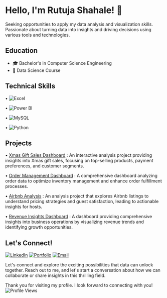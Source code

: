 # Hello, I'm Rutuja Shahale! 👋

Seeking opportunities to apply my data analysis and visualization skills. Passionate about turning data into insights and driving decisions using various tools and technologies.

## Education
- 🎓 Bachelor's in Computer Science Engineering
- 🌱 Data Science Course

## Technical Skills

• ![Excel](https://img.shields.io/badge/Excel-217346?style=for-the-badge&logo=microsoft-excel&logoColor=white) 

• ![Power BI](https://img.shields.io/badge/PowerBI-F2C811?style=for-the-badge&logo=powerbi&logoColor=black) 

• ![MySQL](https://img.shields.io/badge/MySQL-005C84?style=for-the-badge&logo=mysql&logoColor=white) 

• ![Python](https://img.shields.io/badge/Python-3776AB?style=for-the-badge&logo=python&logoColor=white)

<i class="cib-mysql"></i>

## Projects
• [Xmas Gift Sales Dashboard](https://github.com/rutuja-shahale/Xmas-Gift-Sales-Dashboard) : An interactive analysis project providing insights into Xmas gift sales, focusing on top-selling products, payment preferences, and customer segments.

•  [Order Management Dashboard](https://github.com/rutuja-shahale/Order-Management-Dashboard) : A comprehensive dashboard analyzing order data to optimize inventory management and enhance order fulfillment processes.

• [Airbnb Analysis](https://github.com/rutuja-shahale/Airbnb-Analysis) : An analysis project that explores Airbnb listings to understand pricing strategies and guest satisfaction, leading to actionable insights for hosts.

•  [Revenue Insights Dashboard](https://github.com/rutuja-shahale/Revenue-Insights-Dashboard) : A dashboard providing comprehensive insights into business operations by visualizing revenue trends and identifying growth opportunities.

## Let's Connect!
[![LinkedIn](https://img.shields.io/badge/LinkedIn-0A66C2?style=for-the-badge&logo=linkedin&logoColor=white)](https://linkedin.com/in/rutuja-shahale) [![Portfolio](https://img.shields.io/badge/Portfolio-1E1E1E?style=for-the-badge&logo=google-chrome&logoColor=white)](https://rutuja-shahale.github.io) [![Email](https://img.shields.io/badge/Email-D14836?style=for-the-badge&logo=gmail&logoColor=white)](mailto:shahalerutuja@gmail.com)

Let's connect and explore the exciting possibilities that data can unlock together. Reach out to me, and let's start a conversation about how we can collaborate or share insights in this thrilling field.

Thank you for visiting my profile. I look forward to connecting with you! ![Profile Views](https://komarev.com/ghpvc/?username=rutuja-shahale&color=2E5984)



